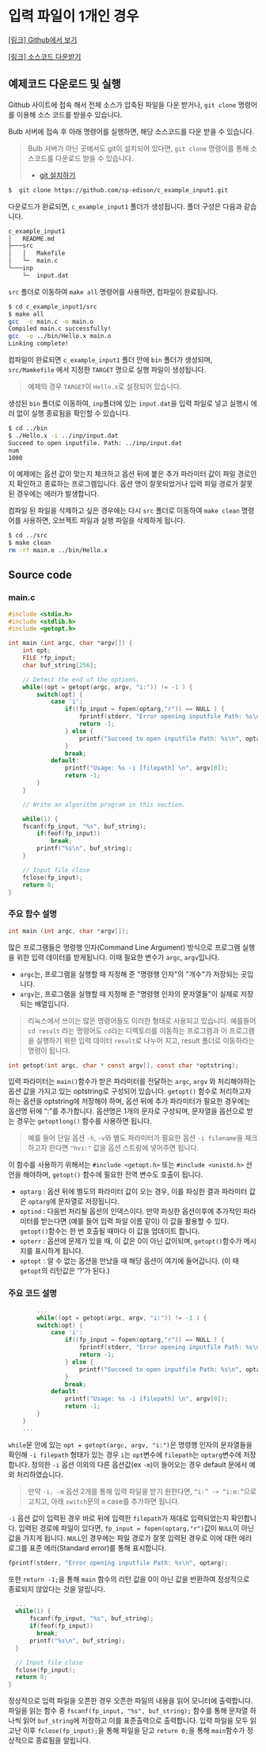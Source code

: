 

# 입력 파일이 1개인 경우
[[링크] Github에서 보기](https://github.com/sp-edison/c_example_input1)

[[링크] 소스코드 다운받기](https://github.com/sp-edison/c_example_input1/archive/master.zip)

## 예제코드 다운로드 및 실행

Github 사이트에 접속 해서 전체 소스가 압축된 파일을 다운 받거나, ```git clone``` 명령어를 이용해 소스 코드를 받을수 있습니다.

Bulb 서버에 접속 후 아래 명령어를 실행하면, 해당 소스코드를 다운 받을 수 있습니다.
> Bulb 서버가 아닌 곳에서도 git이 설치되어 있다면, ```git clone``` 명령어를 통해 소스코드를 다운로드 받을 수 있습니다.
> - [git 설치하기](https://git-scm.com/book/ko/v2/%EC%8B%9C%EC%9E%91%ED%95%98%EA%B8%B0-Git-%EC%84%A4%EC%B9%98)

```bash
$  git clone https://github.com/sp-edison/c_example_input1.git
```
다운로드가 완료되면, ```c_example_input1``` 폴더가 생성됩니다. 폴더 구성은 다음과 같습니다.
```bash
c_example_input1
│   README.md
├───src
│   │   Makefile
│   └─  main.c
└───inp
    └─  input.dat
```

 ```src``` 폴더로 이동하여 ```make all``` 명령어를 사용하면, 컴파일이 완료됩니다.

```bash
$ cd c_example_input1/src
$ make all
gcc  -c main.c -o main.o
Compiled main.c successfully!
gcc  -o ../bin/Hello.x main.o
Linking complete!
```

컴파일이 완료되면 ```c_example_input1``` 폴더 안에 ```bin``` 폴더가 생성되며, ```src/Mamkefile``` 에서 지정한 ```TARGET``` 명으로 실행 파일이 생성됩니다.
> 예제의 경우 ```TARGET```이 ```Hello.x```로 설정되어 있습니다.

생성된 ```bin``` 폴더로 이동하여, ```inp```폴더에 있는 ```input.dat```을 입력 파일로 넣고 실행시 에러 없이 실행 종료됨을 확인할 수 있습니다.

```bash
$ cd ../bin
$ ./Hello.x -i ../inp/input.dat
Succeed to open inputfile. Path: ../inp/input.dat
num
1000
```

이 예제에는 옵션 값이 맞는지 체크하고 옵션 뒤에 붙은 추가 파라미터 값이 파일 경로인지 확인하고 종료하는 프로그램입니다. 옵션 명이 잘못되었거나 입력 파일 경로가 잘못된 경우에는 에러가 발생합니다.

컴파일 된 파일을 삭제하고 싶은 경우에는 다시 ```src``` 폴더로 이동하여 ```make clean``` 명령어를 사용하면, 오브젝트 파일과 실행 파일을 삭제하게 됩니다.
```bash
$ cd ../src
$ make clean
rm -rf main.o ../bin/Hello.x
```

## Source code

### main.c

```c
#include <stdio.h>
#include <stdlib.h>
#include <getopt.h>

int main (int argc, char *argv[]) {
	int opt;
	FILE *fp_input;
	char buf_string[256];

	// Detect the end of the options.
	while((opt = getopt(argc, argv, "i:")) != -1 ) {
		switch(opt) {
			case 'i':
				if((fp_input = fopen(optarg,"r")) == NULL ) {
					fprintf(stderr, "Error opening inputfile Path: %s\n", optarg);
					return -1;
				} else {
					printf("Succeed to open inputfile Path: %s\n", optarg);
				}
				break;
			default:
				printf("Usage: %s -i [filepath] \n", argv[0]);
				return -1;
		}
	}

	// Write an algorithm program in this section.

	while(1) {
	fscanf(fp_input, "%s", buf_string);
		if(feof(fp_input))
			break;
		printf("%s\n", buf_string);
	}

	// Input file close
	fclose(fp_input);
	return 0;
}

```

### 주요 함수 설명
```c
int main (int argc, char *argv[]);
```
많은 프로그램들은 명령행 인자(Command Line Argument) 방식으로 프로그램 실행을 위한 입력 데이터를 받게됩니다. 이때 필요한 변수가 ```argc```, ```argv```입니다.

- ```argc```는, 프로그램을 실행할 때 지정해 준 "명령행 인자"의 "개수"가 저장되는 곳입니다.
- ```argv```는, 프로그램을 실행할 때 지정해 준 "명령행 인자의 문자열들"이 실제로 저장되는 배열입니다.

> 리눅스에서 쓰이는 많은 명령어들도 이러한 형태로 사용되고 있습니다.
> 예를들어 ```cd result``` 라는 명령어도 ```cd```라는 디렉토리를 이동하는 프로그램과 이 프로그램을 실행하기 위한 입력 데이터 ```result```로 나누어 지고, result 폴더로 이동하라는 명령이 됩니다.

```c
int getopt(int argc, char * const argv[], const char *optstring);
```
입력 파라미터는 ```main()```함수가 받은 파라미터를 전달하는 ```argc```, ```argv``` 와 처리해야하는 옵션 값을 가지고 있는 optstring로 구성되어 있습니다. ```getopt()``` 함수로 처리하고자 하는 옵션을 optstring에 저장해야 하며, 옵션 뒤에 추가 파라미터가 필요한 경우에는 옵션명 뒤에 “:”를 추가합니다. 옵션명은 1개의 문자로 구성되며, 문자열을 옵션으로 받는 경우는 ```getoptlong()``` 함수를 사용하면 됩니다.

> 예를 들어 단일 옵션 ```-h```, ```-v```와 별도 파라미터가 필요한 옵션 ```-i filename```을 체크하고자 한다면 ```"hvi:"``` 값을 옵션 스트링에 넣어주면 됩니다.

이 함수를 사용하기 위해서는 ```#include <getopt.h>``` 또는 ```#include <unistd.h>``` 선언을 해야하며, ```getopt()``` 함수에 필요한 전역 변수도 호출이 됩니다.

- ```optarg``` : 옵션 뒤에 별도의 파라미터 값이 오는 경우, 이를 파싱한 결과 파라미터 값은 ```optarg```에 문자열로 저장됩니다.
- ```optind``` : 다음번 처리될 옵션의 인덱스이다. 만약 파싱한 옵션이후에 추가적인 파라미터를 받는다면 (예를 들어 입력 파일 이름 같이) 이 값을 활용할 수 있다. ```getopt()```함수는 한 번 호출될 때마다 이 값을 업데이트 합니다.
- ```opterr``` : 옵션에 문제가 있을 때, 이 값은 0이 아닌 값이되며, ```getopt()```함수가 메시지를 표시하게 됩니다.
- ```optopt``` : 알 수 없는 옵션을 만났을 때 해당 옵션이 여기에 들어갑니다. (이 때 ```getopt```의 리턴값은 ‘?’가 된다.)

### 주요 코드 설명
```c
    	...
    	while((opt = getopt(argc, argv, "i:")) != -1 ) {
  		switch(opt) {
  			case 'i':
  				if((fp_input = fopen(optarg,"r")) == NULL ) {
  					fprintf(stderr, "Error opening inputfile Path: %s\n", optarg);
  					return -1;
  				} else {
  					printf("Succeed to open inputfile Path: %s\n", optarg);
  				}
  				break;
  			default:
  				printf("Usage: %s -i [filepath] \n", argv[0]);
  				return -1;
  		}
  	}
  	...
```
```while```문 안에 있는  ```opt = getopt(argc, argv, "i:")```은 명령행 인자의 문자열들을 확인해 ```-i filepath``` 형태가 있는 경우 ```i```는 ```opt```변수에 ```filepath```는 ```optarg```변수에 저장합니다. 정의한 ```-i``` 옵션 이외의 다른 옵션값(ex ```-m```)이 들어오는 경우 default 문에서 예외 처리하였습니다.

> 만약 ```-i, -m``` 옵션 2개를 통해 입력 파일을 받기 원한다면, ```“i:” -> “i:m:”```으로 고치고, 아래 ```switch```문의 ```m``` case를 추가하면 됩니다.

```-i``` 옵션 값이 입력된 경우 바로 뒤에 입력한 ```filepath```가 재대로 입력되었는지 확인합니다. 입력된 경로에 파일이 있다면, ```fp_input = fopen(optarg,"r")```값이 ```NULL```이 아닌 값을 가지게 됩니다. ```NULL```인 경우에는 파일 경로가 잘못 입력된 경우로 이에 대한 에러 로그를 표준 에러(Standard error)를 통해 표시합니다.
```c
fprintf(stderr, "Error opening inputfile Path: %s\n", optarg);
```

또한 ```return -1;```을 통해 ```main``` 함수의 리턴 값을 0이 아닌 값을 반환하여 정상적으로 종료되지 않았다는 것을 알립니다.


```c
  ...
  while(1) {
      fscanf(fp_input, "%s", buf_string);
      if(feof(fp_input))
        break;
      printf("%s\n", buf_string);
  }

  // Input file close
  fclose(fp_input);
  return 0;
}
```
정상적으로 입력 파일을 오픈한 경우 오픈한 파일의 내용을 읽어 모니터에 출력합니다. 파일을 읽는 함수 중 ```fscanf(fp_input, "%s", buf_string);``` 함수를 통해 문자열 하나씩 읽어 ```buf_string```에 저장하고 이를 표준출력으로 출력합니다.
입력 파일을 모두 읽고난 이후 ```fclose(fp_input);```을 통해 파일을 닫고 ```return 0;```을 통해 ```main```함수가 정상적으로 종료됨을 알립니다.
